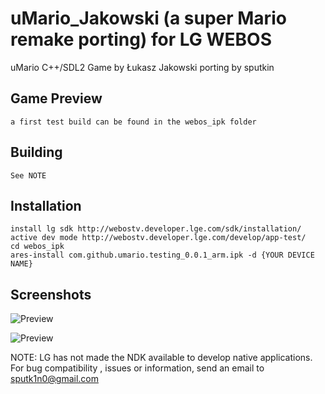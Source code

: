# uMario_Jakowski (a super Mario remake porting) for LG WEBOS

uMario C++/SDL2 Game by Łukasz Jakowski
porting by sputkin


## Game Preview

    a first test build can be found in the webos_ipk folder


## Building 

    See NOTE

## Installation

    install lg sdk http://webostv.developer.lge.com/sdk/installation/
    active dev mode http://webostv.developer.lge.com/develop/app-test/
    cd webos_ipk
    ares-install com.github.umario.testing_0.0.1_arm.ipk -d {YOUR DEVICE NAME}


## Screenshots


   ![Preview](https://raw.githubusercontent.com/Sputkin/uMario_Jakowski_WebOS/master/img/screenshot2.jpg)
   
   ![Preview](https://raw.githubusercontent.com/Sputkin/uMario_Jakowski_WebOS/master/img/screenshot.jpg)


NOTE: LG has not made the NDK available to develop native applications. For bug compatibility , issues or information, send an email to sputk1n0@gmail.com
